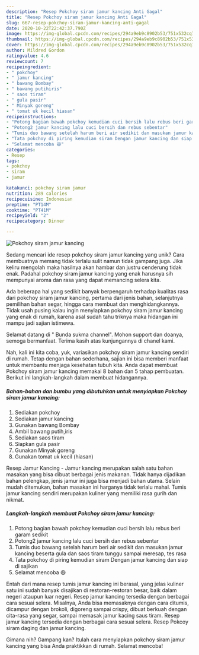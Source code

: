 ```yaml
---
description: "Resep Pokchoy siram jamur kancing Anti Gagal"
title: "Resep Pokchoy siram jamur kancing Anti Gagal"
slug: 667-resep-pokchoy-siram-jamur-kancing-anti-gagal
date: 2020-10-22T22:42:37.790Z
image: https://img-global.cpcdn.com/recipes/294a9eb9c8902b53/751x532cq70/pokchoy-siram-jamur-kancing-foto-resep-utama.jpg
thumbnail: https://img-global.cpcdn.com/recipes/294a9eb9c8902b53/751x532cq70/pokchoy-siram-jamur-kancing-foto-resep-utama.jpg
cover: https://img-global.cpcdn.com/recipes/294a9eb9c8902b53/751x532cq70/pokchoy-siram-jamur-kancing-foto-resep-utama.jpg
author: Mildred Gordon
ratingvalue: 4.6
reviewcount: 7
recipeingredient:
- " pokchoy"
- " jamur kancing"
- " bawang Bombay"
- " bawang putihiris"
- " saos tiram"
- " gula pasir"
- " Minyak goreng"
- " tomat uk kecil hiasan"
recipeinstructions:
- "Potong bagian bawah pokchoy kemudian cuci bersih lalu rebus beri garam sedikit"
- "Potong2 jamur kancing lalu cuci bersih dan rebus sebentar"
- "Tumis duo bawang setelah harum beri air sedikit dan masukan jamur kancing beserta gula dan saos tiram tunggu sampai meresap, tes rasa"
- "Tata pokchoy di piring kemudian siram Dengan jamur kancing dan siap di sajikan"
- "Selamat mencoba 😃"
categories:
- Resep
tags:
- pokchoy
- siram
- jamur

katakunci: pokchoy siram jamur 
nutrition: 289 calories
recipecuisine: Indonesian
preptime: "PT14M"
cooktime: "PT41M"
recipeyield: "2"
recipecategory: Dinner

---
```



![Pokchoy siram jamur kancing](https://img-global.cpcdn.com/recipes/294a9eb9c8902b53/751x532cq70/pokchoy-siram-jamur-kancing-foto-resep-utama.jpg)

Sedang mencari ide resep pokchoy siram jamur kancing yang unik? Cara membuatnya memang tidak terlalu sulit namun tidak gampang juga. Jika keliru mengolah maka hasilnya akan hambar dan justru cenderung tidak enak. Padahal pokchoy siram jamur kancing yang enak harusnya sih mempunyai aroma dan rasa yang dapat memancing selera kita.

Ada beberapa hal yang sedikit banyak berpengaruh terhadap kualitas rasa dari pokchoy siram jamur kancing, pertama dari jenis bahan, selanjutnya pemilihan bahan segar, hingga cara membuat dan menghidangkannya. Tidak usah pusing kalau ingin menyiapkan pokchoy siram jamur kancing yang enak di rumah, karena asal sudah tahu triknya maka hidangan ini mampu jadi sajian istimewa.

Selamat datang di &#34; Bunda sukma channel&#34;. Mohon support dan doanya, semoga bermanfaat. Terima kasih atas kunjungannya di chanel kami.


Nah, kali ini kita coba, yuk, variasikan pokchoy siram jamur kancing sendiri di rumah. Tetap dengan bahan sederhana, sajian ini bisa memberi manfaat untuk membantu menjaga kesehatan tubuh kita. Anda dapat membuat Pokchoy siram jamur kancing memakai 8 bahan dan 5 tahap pembuatan. Berikut ini langkah-langkah dalam membuat hidangannya.

<!--inarticleads1-->

##### Bahan-bahan dan bumbu yang dibutuhkan untuk menyiapkan Pokchoy siram jamur kancing:

1. Sediakan  pokchoy
1. Sediakan  jamur kancing
1. Gunakan  bawang Bombay
1. Ambil  bawang putih,iris
1. Sediakan  saos tiram
1. Siapkan  gula pasir
1. Gunakan  Minyak goreng
1. Gunakan  tomat uk kecil (hiasan)


Resep Jamur Kancing - Jamur kancing merupakan salah satu bahan masakan yang bisa dibuat berbagai jenis makanan. Tidak hanya dijadikan bahan pelengkap, jenis jamur ini juga bisa menjadi bahan utama. Selain mudah ditemukan, bahan masakan ini harganya tidak terlalu mahal. Tumis jamur kancing sendiri merupakan kuliner yang memiliki rasa gurih dan nikmat. 

<!--inarticleads2-->

##### Langkah-langkah membuat Pokchoy siram jamur kancing:

1. Potong bagian bawah pokchoy kemudian cuci bersih lalu rebus beri garam sedikit
1. Potong2 jamur kancing lalu cuci bersih dan rebus sebentar
1. Tumis duo bawang setelah harum beri air sedikit dan masukan jamur kancing beserta gula dan saos tiram tunggu sampai meresap, tes rasa
1. Tata pokchoy di piring kemudian siram Dengan jamur kancing dan siap di sajikan
1. Selamat mencoba 😃


Entah dari mana resep tumis jamur kancing ini berasal, yang jelas kuliner satu ini sudah banyak disajikan di restoran-restoran besar, baik dalam negeri ataupun luar negeri. Resep jamur kancing tersedia dengan berbagai cara sesuai selera. Misalnya, Anda bisa memasaknya dengan cara ditumis, dicampur dengan brokoli, digoreng sampai crispy, dibuat berkuah dengan cita-rasa yang segar, sampai memasak jamur kacing saus tiram. Resep jamur kancing tersedia dengan berbagai cara sesuai selera. Resep Pokcoy siram daging dan jamur kancing. 

Gimana nih? Gampang kan? Itulah cara menyiapkan pokchoy siram jamur kancing yang bisa Anda praktikkan di rumah. Selamat mencoba!
